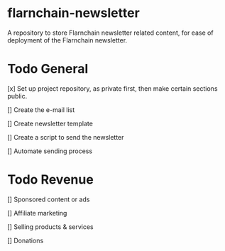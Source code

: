 # flarnchain-newsletter

A repository to store Flarnchain newsletter related content, for ease of deployment of the Flarnchain newsletter.

# Todo General

[x] Set up project repository, as private first, then make certain sections public.

[] Create the e-mail list

[] Create newsletter template

[] Create a script to send the newsletter

[] Automate sending process

# Todo Revenue

[] Sponsored content or ads

[] Affiliate marketing

[] Selling products & services

[] Donations
